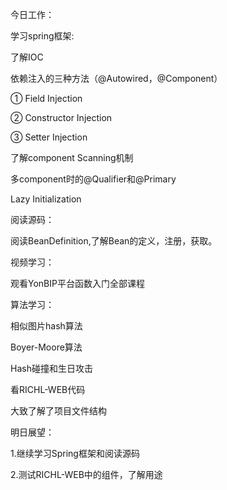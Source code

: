 今日工作：

学习spring框架:

了解IOC

依赖注入的三种方法（@Autowired，@Component）

①  Field Injection

②  Constructor Injection

③  Setter Injection

了解component
Scanning机制

多component时的@Qualifier和@Primary

Lazy Initialization

阅读源码：

阅读BeanDefinition,了解Bean的定义，注册，获取。

视频学习：

观看YonBIP平台函数入门全部课程

算法学习：

相似图片hash算法

Boyer-Moore算法

Hash碰撞和生日攻击

看RICHL-WEB代码

大致了解了项目文件结构

明日展望：

1.继续学习Spring框架和阅读源码

2.测试RICHL-WEB中的组件，了解用途
